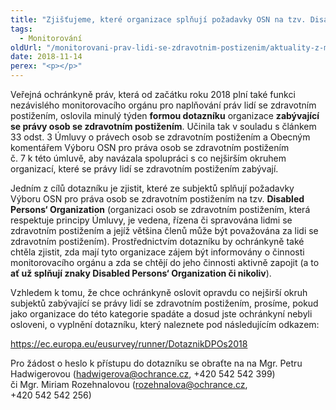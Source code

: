 ```yaml
---
title: "Zjišťujeme, které organizace splňují požadavky OSN na tzv. Disabled Persons‘ Organization"
tags:
  - Monitorování
oldUrl: "/monitorovani-prav-lidi-se-zdravotnim-postizenim/aktuality-z-monitorovani/aktuality-z-monitorovani-2018/zjistujeme-ktere-organizace-splnuji-pozadavky-osn-na-tzv-disabled-persons-organization/"
date: 2018-11-14
perex: "<p></p>"
---
```


<!-- imported from the old website -->

<p>Veřejná ochránkyně práv, která od začátku roku 2018 plní také funkci nezávislého monitorovacího orgánu pro naplňování práv lidí se zdravotním postižením, oslovila minulý týden <b>formou dotazníku</b> organizace <b>zabývající se právy osob se zdravotním postižením</b>. Učinila tak v souladu s článkem 33 odst. 3 Úmluvy o právech osob se zdravotním postižením a Obecným komentářem Výboru OSN pro práva osob se zdravotním postižením č. 7 k této úmluvě, aby navázala spolupráci s co nejširším okruhem organizací, které se právy lidí se zdravotním postižením zabývají.    </p> <p>Jedním z cílů dotazníku je zjistit, které ze subjektů splňují požadavky Výboru OSN pro práva osob se zdravotním postižením na tzv. <b>Disabled Persons‘ Organization</b> (organizaci osob se zdravotním postižením, která respektuje principy Úmluvy, je vedena, řízena či spravována lidmi se zdravotním postižením a jejíž většina členů může být považována za lidi se zdravotním postižením). Prostřednictvím dotazníku by ochránkyně také chtěla zjistit, zda mají tyto organizace zájem být informovány o činnosti monitorovacího orgánu a zda se chtějí do jeho činnosti aktivně zapojit (a to <b>ať už splňují znaky Disabled Persons‘ Organization či nikoliv</b>). </p> <p>Vzhledem k tomu, že chce ochránkyně oslovit opravdu co nejširší okruh subjektů zabývající se právy lidí se zdravotním postižením, prosíme, pokud jako organizace do této kategorie spadáte a dosud jste ochránkyní nebyli osloveni, o vyplnění dotazníku, který naleznete pod následujícím odkazem:</p> <p><a href="https://ec.europa.eu/eusurvey/runner/DotaznikDPOs2018" target="_blank">https://ec.europa.eu/eusurvey/runner/DotaznikDPOs2018</a></p><p> Pro žádost o heslo k přístupu do dotazníku se obraťte na na Mgr. Petru Hadwigerovou (<a href="mailto:hadwigerova@ochrance.cz">hadwigerova@ochrance.cz</a>, +420 542 542 399) či Mgr. Miriam Rozehnalovou (<a href="mailto:rozehnalova@ochrance.cz">rozehnalova@ochrance.cz</a>, +420 542 542 256)</p>
